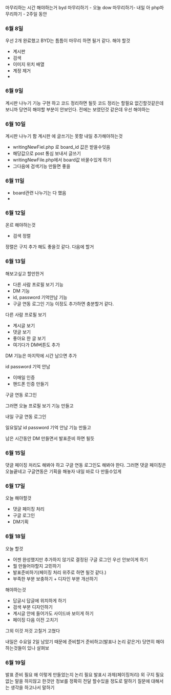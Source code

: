 마무리하는 시간
해야하는거
byd 마무리하기 - 오늘
dow 마무리하기- 내일 아
php마무리하기 - 2주일 동안

### 6월 8일
우선 2개 완료했고 BYD는 틈틈이 마무리 하면 될거 같다.
해야 할것
- 계시판
- 검색
- 이미지 위치 배열
- 계정 제거 
- 

### 6월 9일
계시판 나누기 기능 구현 하고 코드 정리하면 될듯
코드 정리는 할필요 없긴할것같은데 보니까
당연히 해야할 부분이 안보인다. 전에는 보였던것 같은데
우선 해야하는

### 6월 10일
계시판 나누기 함
계시판 에 글쓰기는 못함
내일 추가해야하는것
- writingNewFiel.php 로 board_id 값은 받을수잇음
- 해당값으로 post 통심 보내서 글쓰기
- writingNewFile.php에서 board값 바꿀수있게 하기
- 그다음에 검색기능 만들면 좋을

### 6월 11일
- board관련 나누기는 다 했음
- 

### 6월 12일
온르 해야하는것
- 검색 정렬

정렬은 구지 추가 해도 좋을것 같다.
다음에 할거


### 6월 13일
해보고싶고 할만한거
- 다른 사람 프로필 보기 기능
- DM  기능
- id, password 기억안남 기능
- 구글 연동 로그인 기능
이정도 추가하면 충분할거 같다.

다른 사람 프로필 보기
- 계시글 보기
- 댓글 보기
- 좋아요 한 글 보기
- 여기다가 DM버튼도 추가

 DM 기능은 마지막에 시간 남으면 추가

id password 기억 안남
- 이매일 인증
- 핸드폰 인증 만들기

구글 연동 로그인

그러면 오늘
프로필 보기 기능 만들고

내일 구글 연동 로그인

일요일날 id password 기억 안남 기능 만들고

남은 시간동안 DM 만들면서 발표준비 하면 될듯


### 6월 15일
댓글 페이징 처리도 해봐야 하고
구글 연동 로그인도 해봐야 한다.
그러면
댓글 페이징은 오늘끝네고
구글연동은  기획을 해놓자 내일 바로 다 만들수있게

### 6월 17일
오늘 해야할것
- 댓글 페이징 처리
- 구글 로그인
- DM기획

### 6월 18일
오늘 할것
- 어젠 완성했지만 추가하지 않기로 결정된 구글 로그인 우선 안보이게 하기
- 뭘 만들어야할지 고민하기
- 발표준비하기(페이징 처리 위주로 하면 될것 같다.)
- 부족한 부분 보충하기 + 디자인 부분 개선하기

해야하는것
- 답글시 답글에 위치하게 하기
- 검색 부분 디자인하기
- 계시글 안에 들어가도 사이드바 보이게 하기
- 페이징 다음 이전 고치기

그외 이것 저것 고칠거  고쳤다

내일은 수요일
2일 남았기 때문에
준비할거 준비하고(발표나 논리 같은거) 당연히 해야하는것들이 있나 살펴보

### 6월 19일
발표 준비 필요
왜 이렇게 만들었는지 논리 필요
발표시 과제(페이징처리) 외 구지 필요 없는 말을 하지않고 한것만 정보를 정확히 전달 할수있을 정도로 말하기
질문에 대해서는 생각을 하고나서 말하기
 

